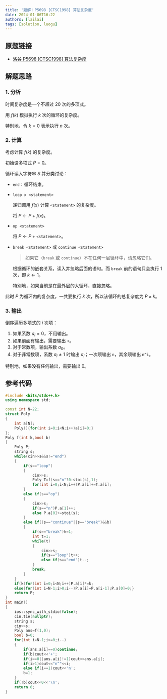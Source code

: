 ```yaml
---
title: '题解：P5698 [CTSC1998] 算法复杂度'
date: 2024-01-06T16:22
authors: [lailai]
tags: [solution, luogu]
---
```


## 原题链接

- [洛谷 P5698 [CTSC1998] 算法复杂度](https://www.luogu.com.cn/problem/P5698)

<!-- truncate -->

## 解题思路

### 1. 分析

时间复杂度是一个不超过 $20$ 次的多项式。

用 $f(k)$ 模拟执行 $k$ 次的循环的复杂度。

特别地，令 $k=0$ 表示执行 $n$ 次。

### 2. 计算

考虑计算 $f(k)$ 的复杂度。

初始设多项式 $P=0$。

循环读入字符串 $S$ 并分类讨论：

- $\texttt{end}$：循环结束。

- $\texttt{loop x <statement>}$

  递归调用 $f(x)$ 计算 $\texttt{<statement>}$ 的复杂度。

  将 $P\gets P+f(x)$。

- $\texttt{op <statement>}$

  将 $P\gets P+\texttt{<statement>}$。

- $\texttt{break <statement>}$ 或 $\texttt{continue <statement>}$

  > 如果它（$\texttt{break}$ 或 $\texttt{continue}$）不在任何一层循环中，请忽略它们。

  根据循环的嵌套关系，读入并忽略后面的语句。而 $\texttt{break}$ 前的语句只会执行 $1$ 次，即 $k\gets1$。

  特别地，如果当前是在最外层的大循环，直接忽略。

此时 $P$ 为循环内的复杂度，一共要执行 $k$ 次，所以该循环的总复杂度为 $P\times k$。

### 3. 输出

倒序遍历多项式的 $i$ 次项：

1. 如果系数 $a_i=0$，不用输出。
2. 如果前面有输出，需要输出 `+`。
3. 对于常数项，输出系数 $a_0$。
4. 对于非常数项，系数 $a_i\not=1$ 时输出 $a_i$；一次项输出 `n`，其余项输出 `n^i`。

特别地，如果没有任何输出，需要输出 $0$。

## 参考代码

```cpp
#include <bits/stdc++.h>
using namespace std;

const int N=22;
struct Poly
{
	int a[N];
	Poly(){for(int i=0;i<N;i++)a[i]=0;}
};
Poly f(int k,bool b)
{
	Poly P;
	string s;
	while(cin>>s&&s!="end")
	{
		if(s=="loop")
		{
			cin>>s;
			Poly T=f(s=="n"?0:stoi(s),1);
			for(int i=0;i<N;i++)P.a[i]+=T.a[i];
		}
		else if(s=="op")
		{
			cin>>s;
			if(s=="n")P.a[1]++;
			else P.a[0]+=stoi(s);
		}
		else if((s=="continue"||s=="break")&&b)
		{
			if(s=="break")k=1;
			int t=1;
			while(t)
			{
				cin>>s;
				if(s=="loop")t++;
				else if(s=="end")t--;
			}
			break;
		}
	}
	if(k)for(int i=0;i<N;i++)P.a[i]*=k;
	else{for(int i=N-1;i>0;i--)P.a[i]=P.a[i-1];P.a[0]=0;}
	return P;
}
int main()
{
	ios::sync_with_stdio(false);
	cin.tie(nullptr);
	string s;
	cin>>s;
	Poly ans=f(1,0);
	bool b=0;
	for(int i=N-1;i>=0;i--)
	{
		if(ans.a[i]==0)continue;
		if(b)cout<<'+';
		if(i==0||ans.a[i]!=1)cout<<ans.a[i];
		if(i>1)cout<<"n^"<<i;
		else if(i==1)cout<<'n';
		b=1;
	}
	if(!b)cout<<0<<'\n';
	return 0;
}
```
